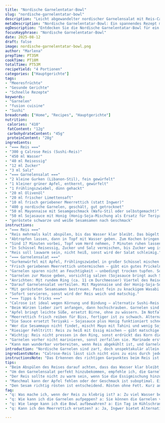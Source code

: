 ```yaml
---
title: "Nordische Garnelentatar-Bowl"
slug: "nordische-garnelentatar-bowl"
description: "Leicht abgewandelter nordischer Garnelensalat mit Reis-Calrose, stimmiger Säure und einem kräftigen Twist durch Meerrettich und Limette. Statt asiatischer Birne kommt knackiger Apfel, Sesammayo bleibt, Teriyaki wird durch Sojasauce und Honig ersetzt. Würzig, frisch, mit Körnung und viel Biss. Gut für schnelle Hauptspeise oder lockeres Dinner. Ohne Gluten, laktosefrei, ohne Nüsse."
metaDescription: "Nordische Garnelentatar-Bowl: Ein spannendes Rezept mit Garnelen, Reis, Apfel und Meerrettich für frische Genussmomente."
ogDescription: "Entdecken Sie die Nordische Garnelentatar-Bowl für ein geschmackvolles und kreatives Dinner mit frischen Zutaten."
focusKeyphrase: "Nordische Garnelentatar-Bowl"
date: 2025-08-12
draft: false
image: nordische-garnelentatar-bowl.png
author: "Marlena"
prepTime: PT35M
cookTime: PT18M
totalTime: PT53M
recipeYield: "4 Portionen"
categories: ["Hauptgerichte"]
tags:
- "Meeresfrüchte"
- "Gesunde Gerichte"
- "Schnelle Rezepte"
keywords:
- "Garnelen"
- "fusion cuisine"
- "Sushi"
breadcrumb: ["Home", "Recipes", "Hauptgerichte"]
nutrition: 
 calories: "410"
 fatContent: "12g"
 carbohydrateContent: "45g"
 proteinContent: "28g"
ingredients:
- "=== Reis ==="
- "300 g Calrose Reis (Sushi-Reis)"
- "450 ml Wasser"
- "40 ml Reisessig"
- "12 ml Zucker"
- "3 ml Salz"
- "=== Garnelensalat ==="
- "2 kleine Gurken (Libanon-Stil), fein gewürfelt"
- "1 kleiner grüner Apfel, entkernt, gewürfelt"
- "1 Frühlingszwiebel, dünn gehackt"
- "20 ml Olivenöl"
- "20 ml frischer Limettensaft"
- "10 ml frisch geriebener Meerrettich (statt Ingwer)"
- "400 g nordische Garnelen, geschält, gut getrocknet"
- "50 ml Mayonnaise mit Sesamgeschmack (Wafu-Stil oder selbstgemacht)"
- "50 ml Sojasauce mit Honig (Honig-Soja-Mischung als Ersatz für Teriyaki)"
- "geröstete schwarze und weiße Sesamsamen nach Geschmack"
instructions:
- "=== Reis ==="
- "Reis mehrmals kalt abspülen, bis das Wasser klar bleibt. Das bügelt den Reis, gibt schöne Körnung, verhindert Matsche."
- "Abtropfen lassen, dann in Topf mit Wasser geben. Zum Kochen bringen – laut und wild. Sobald Bläschen oben sind, Hitze stark runterdrehen. Deckel drauf, 17 Minuten dämpfen lassen. Nicht öffnen!"
- "Sind 17 Minuten vorbei, Topf vom Herd nehmen, 7 Minuten ruhen lassen. Nicht umrühren – Ruhe gibt ein bissfestes Korn mit leichtem Biss."
- "In Schüssel Reisessig, Zucker und Salz vermischen, bis Zucker weg ist. Essigmischung über noch warmen Reis geben. Locker mit Gabel durchmengen, damit Korn frei bleibt und gleich bleibend glänzt."
- "Reis soll lauwarm sein, nicht heiß, sonst wird der Salat schleimig."
- "=== Garnelensalat ==="
- "Gurkenwürfel mit Apfel, Frühlingszwiebel in großer Schüssel mischen. Olivenöl und Limettensaft zufügen."
- "Frisch geriebenen Meerrettich untermischen – gibt ein gutes Prickeln, ersetzt den Ingwer mit Schärfe."
- "Garnelen sparen nicht an Feuchtigkeit – unbedingt trocken tupfen. Sonst fällt der Salat zusammen."
- "Garnelen zur Masse geben, vorsichtig salzen (Sojasauce bringt auch Salz mit), dreimal umdrehen, nicht zerquetschen."
- "Anrichten: Mit rundem Ring (ca. 11 cm Durchmesser) Viertel des Reises als Basis in Tiefe drücken – locker, nicht pressen!"
- "Darauf Garnelensalat verteilen. Mit Mayonnaise und der Honig-Soja-Soße dekorativ drüberträufeln."
- "Mit gerösteten Sesamsamen bestreuen. Passt fein zu knackigem Wasabi oder eingelegtem Ingwer."
- "Sofort servieren, sonst wird der Reis weich und matschig."
- "=== Tipps & Tricks ==="
- "Calrose ist ideal wegen Körnung und Bindung – alternativ Sushi-Reis nehmen. Langkornreis schlägt fehl, wird zu trocken bzw. körnig."
- "Beim Würzen lieber zart anfangen, dann hochschrauben. Garnelen sind zart, kein Salzrasen! "
- "Apfel bringt leichte Süße, ersetzt Birne, ohne zu wässern. Im Notfall auch eine knackige Ananas möglich."
- "Meerrettich frisch reiben für Biss, fertiger ist zu schwach. Alternativ Ingwer perlt sauber durch, aber Meerrettich macht mehr neugierig."
- "Die Sauce ersetzt Teriyaki – Sojasauce plus Honig funktioniert schneller und ist unkomplizierter."
- "Wer die Sesammayo nicht findet, mischt Mayo mit Tahini und wenig Sojasauce zu eigenem."
- "Riesiger Fehltritt: Reis zu heiß mit Essig mischen – gibt matschige Pampe."
- "Wichtig: Reis nicht pressen in den Ring, sonst erdrückt das Korn die Garnelen."
- "Garnelen vorher nicht marinieren, sonst zerfallen sie. Marinade erst nach dem Zusammenbauen überziehen."
- "Kann man wunderbar vorbereiten, wenn Reis abgekühlt ist, und Garnelen kurz vor Servieren zugeben."
introduction: "Nordische Garnelen sind zart, doch unspektakulär allein. Kombiniert mit eiweißreichem Calrose-Reis, fruchtigem Apfel, knackiger Gurke und der ungewohnten Schärfe von frisch geriebenem Meerrettich entsteht ein spannendes Texturspiel. Stimmt man Limettensaft und Olivenöl gut ab, umkreisen Säure und Fett den Geschmack, dazu die Sesammayo mit erdigem Unterton und die Honig-Sojasauce als süßlich-salziges Finish. Die Zubereitung erfordert Geduld beim Kochen und Würzen des Reises. Zu viel Salz ist fatal. Richtig gelingt die Gerichtlichkeit durch Ruhezeit, genaues Trocknen der Garnelen und vorsichtiges Einmengen. Wer auf Teriyaki verzichten will, nimmt einfach die Honig-Sojasauce. Überraschend anders, durch bewährte Tricks und kleine Veränderungen. Nach meinen vielen Testläufen immer eine Empfehlung fürs gemütliche Essen mit Anspruch auf Frische."
ingredientsNote: "Calrose-Reis lässt sich nicht eins zu eins durch jede Sorte ersetzen. Sucht man glutenfreie Varianten, ist Calrose solide. Wasseranteil und Ruhezeit unbedingt beachten, sonst klebt der Reis oder wird zu trocken. Die Gurken für den Salat sollten nicht zu wasserreich sein, Libanongurken liefern guten Biss. Mangel an frischem Meerrettich kann man durch Ingwer wettmachen, aber Schärfe und Rauheit fehlen dann. Apfel als Ersatz für asiatische Birne bringt Süße und Frische, ohne den Salat mit zu viel Wasser aufzuweichen. Gute Mayonnaise mit Sesamgeschmack ist schwer zu finden; wer sie selber macht, mischt etwas Tahini dazu, um das nussige Aroma ohne Allergene zu imitieren. Die Soße braucht nicht unbedingt Teriyaki, eine Mischung aus Sojasauce und einem süßen Klecks Honig liefert ähnlich viel Geschmack und kostet nicht extra Zeit."
instructionsNote: "Das Erkennen des richtigen Garpunktes beim Reis ist essentiell für die Textur des ganzen Gerichts. Zu heißes Beträufeln ruiniert die Struktur. Ich achte genau auf das Dämpfen – Kochgeräusche werden leiser, der Geruch etwas süßer. Garzeiten variieren mit Herd und Topf; 15-18 Minuten sind Richtwert plus Nachruhen. Beim Salat vermeide ich zu viel Rühren, um Garnelen nicht zu zerdrücken und die knackigen Stücke nicht matschig werden zu lassen. Beim Anrichten hilft der Ring, das Auge entscheidet über den Genuss. Sesamsamen röstige ich ohne Fett kurz an, bis sie duften – ein häufiger Fehler ist zu lange Hitze, dann wird der Sesam bitter. Frischer Limettensaft bringt eine angenehme Säure, die Essig im Reis unterstützt, doch nichts darf dominieren. Einfach probieren, abschmecken, weil jedes Produkt anders reagiert."
tips:
- "Beim Abspülen des Reises darauf achten, dass das Wasser klar bleibt. Klarheit bedeutet weniger Klebrigkeit. Der Reis muss schön binden, aber auch locker bleiben. Dreimal spülen ist ideal. Achten Sie darauf, dass der Reis gut getrocknet ist, bevor er im Topf landet. Lassen Sie sich Zeit, nicht unter Druck."
- "Um den Garnelensalat perfekt hinzubekommen, empfehle ich, die Garnelen vor dem Hinzufügen gut abzutrocknen. Nässe kann den Salat zusammenfallen lassen. Sehen Sie, wie die Garnelen ihre Textur behalten. Mit dem Meerrettich arbeiten Sie vorsichtig. Streuen Sie ihn gleichmäßig unter, damit die Schärfe nicht zu dominant wird."
- "Der Reis sollte nicht zu warm sein, wenn Sie die Essigmischung hinzufügen. Testen Sie den Temperaturunterschied mit Ihrer Hand. Zu heiß macht den Salat matschig und unangenehm zu essen. Lassen Sie den Reis ruhen, um den perfekten Biss zu erzielen. Zu wenig Ruhezeit kann auch die Textur beeinträchtigen."
- "Manchmal kann der Apfel fehlen oder der Geschmack ist suboptimal. Ein knackiger Apfel bringt neue Frische in den Salat. Alternativ können Sie auch Birne oder Ananas nutzen. Aber fahren Sie vorsichtig fort. Tests haben gezeigt, dass zu viel Wasser den Salat aufweicht."
- "Den Sesam richtig rösten ist entscheidend. Rösten ohne Fett. Kurz anrösten bis sie duften, etwa 2-3 Minuten. Achten Sie darauf, dass sie nicht verbrennen. Der richtige Duft ist wichtig. Wenn Sie die Sesamsamen zu lange erhitzen, wird das Aroma bitter. Besser ist es, wachsam zu sein."
faq:
- "q: Was mache ich, wenn der Reis zu klebrig ist? a: Zu viel Wasser beim Kochen kann das Problem verursachen. Nächstes Mal den Wasseranteil reduzieren. Abspülen ist ein Muss."
- "q: Wie kann ich die Garnelen aufpeppen? a: Sie können die Garnelen vor dem Kochen marinieren. Ein wenig Knoblauch-Öl könnte helfen. Übertreiben Sie es nicht, da sie dünn bleiben sollten."
- "q: Wie lange kann ich die Bowl aufbewahren? a: Ein Tag im Kühlschrank ist ideal. Reis wird nach einer Nacht weich. Wenn möglich, die Zutaten getrennt lagern."
- "q: Kann ich den Meerrettich ersetzen? a: Ja, Ingwer bietet Alternative. Aber der Geschmack ist anders. Meerrettich hat seine spezifische Schärfe. Wichtig ist, frisch zu reiben."

---
```

